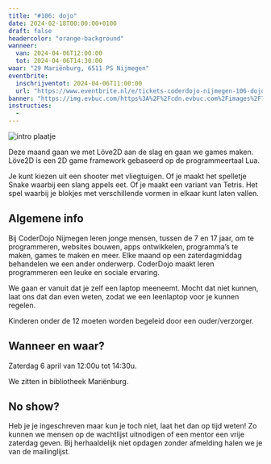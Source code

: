 ```yaml
---
title: "#106: dojo"
date: 2024-02-18T00:00:00+0100
draft: false
headercolor: "orange-background"
wanneer: 
  van: 2024-04-06T12:00:00
  tot: 2024-04-06T14:30:00
waar: "29 Mariënburg, 6511 PS Nijmegen"
eventbrite:
  inschrijventot: 2024-04-06T11:00:00
  url: "https://www.eventbrite.nl/e/tickets-coderdojo-nijmegen-106-dojo-843478455767"
banner: "https://img.evbuc.com/https%3A%2F%2Fcdn.evbuc.com%2Fimages%2F726972749%2F187233351803%2F1%2Foriginal.20240324-150553?h=200&w=450&auto=format%2Ccompress&q=75&sharp=10&rect=0%2C0%2C2160%2C1080&s=8c55f57e662d6aee45cd54b9557ab686"
instructies:
  - 
---
```


![intro plaatje](https://img.evbuc.com/https%3A%2F%2Fcdn.evbuc.com%2Fimages%2F726972749%2F187233351803%2F1%2Foriginal.20240324-150553?h=200&w=450&auto=format%2Ccompress&q=75&sharp=10&rect=0%2C0%2C2160%2C1080&s=8c55f57e662d6aee45cd54b9557ab686)



Deze maand gaan we met Löve2D aan de slag en gaan we games maken. Löve2D is een 2D game framework gebaseerd op de programmeertaal Lua.

<!--more-->



Je kunt kiezen uit een shooter met vliegtuigen. Of je maakt het spelletje Snake waarbij een slang appels eet. Of je maakt een variant van Tetris. Het spel waarbij je blokjes met verschillende vormen in elkaar kunt laten vallen.
## Algemene info

Bij CoderDojo Nijmegen leren jonge mensen, tussen de 7 en 17 jaar, om te programmeren, websites bouwen, apps ontwikkelen, programma’s te maken, games te maken en meer. Elke maand op een zaterdagmiddag behandelen we een ander onderwerp. CoderDojo maakt leren programmeren een leuke en sociale ervaring.

We gaan er vanuit dat je zelf een laptop meeneemt. Mocht dat niet kunnen, laat ons dat dan even weten, zodat we een leenlaptop voor je kunnen regelen.

Kinderen onder de 12 moeten worden begeleid door een ouder/verzorger.
## Wanneer en waar?

Zaterdag 6 april van 12:00u tot 14:30u.

We zitten in bibliotheek Mariënburg.
## No show?

Heb je je ingeschreven maar kun je toch niet, laat het dan op tijd weten! Zo kunnen we mensen op de wachtlijst uitnodigen of een mentor een vrije zaterdag geven. Bij herhaaldelijk niet opdagen zonder afmelding halen we je van de mailinglijst.